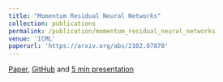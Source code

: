 ```yaml
---
title: "Momentum Residual Neural Networks"
collection: publications
permalink: /publication/momentum_residual_neural_networks
venue: 'ICML'
paperurl: 'https://arxiv.org/abs/2102.07870'
---
```

[Paper](https://arxiv.org/abs/2102.07870), [GitHub](https://github.com/michaelsdr/momentumnet) and [5 min presentation](https://www.youtube.com/watch?v=4PQR7ErASNo)
